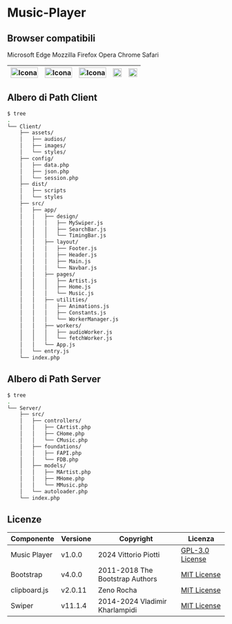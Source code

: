 # Music-Player




## Browser compatibili

Microsoft Edge
Mozzilla Firefox
Opera
Chrome
Safari





| <img src="https://github.com/vittorioPiotti/Music-Player/blob/main/media/edge.png" alt="Icona" width="100%"/> | <img src="https://github.com/vittorioPiotti/Music-Player/blob/main/media/firefox.png" alt="Icona" width="100%"/> | <img src="https://github.com/vittorioPiotti/Music-Player/blob/main/media/opera.png" alt="Icona" width="100%"/>|   <img src="https://github.com/vittorioPiotti/Music-Player/blob/main/media/chrome.png"  width="100%"/>| <img src="https://github.com/vittorioPiotti/Music-Player/blob/main/media/safari.png"  width="100%"/>|
| ------------ | ------------ | ------------ | ------------ | ------------ |

## Albero di Path Client

```bash
$ tree
.
└── Client/
    ├── assets/
    │   ├── audios/
    │   ├── images/
    │   └── styles/
    ├── config/
    │   ├── data.php
    │   ├── json.php
    │   └── session.php
    ├── dist/
    │   ├── scripts
    │   └── styles
    ├── src/
    │   ├── app/
    │   │   ├── design/
    │   │   │   ├── MySwiper.js
    │   │   │   ├── SearchBar.js
    │   │   │   └── TimingBar.js
    │   │   ├── layout/
    │   │   │   ├── Footer.js
    │   │   │   ├── Header.js
    │   │   │   ├── Main.js
    │   │   │   └── Navbar.js
    │   │   ├── pages/
    │   │   │   ├── Artist.js
    │   │   │   ├── Home.js
    │   │   │   └── Music.js
    │   │   ├── utilities/
    │   │   │   ├── Animations.js
    │   │   │   ├── Constants.js
    │   │   │   └── WorkerManager.js
    │   │   ├── workers/
    │   │   │   ├── audioWorker.js
    │   │   │   └── fetchWorker.js
    │   │   └── App.js
    │   └── entry.js
    └── index.php

```



## Albero di Path Server

```bash
$ tree
.
└── Server/
    ├── src/
    │   ├── controllers/
    │   │   ├── CArtist.php
    │   │   ├── CHome.php
    │   │   └── CMusic.php
    │   ├── foundations/
    │   │   ├── FAPI.php
    │   │   └── FDB.php
    │   ├── models/
    │   │   ├── MArtist.php
    │   │   ├── MHome.php
    │   │   └── MMusic.php
    │   └── autoloader.php
    └── index.php

```




## Licenze
| Componente         | Versione  | Copyright                         | Licenza                                                       |
|--------------------|-----------|-----------------------------------|---------------------------------------------------------------|
| Music Player | v1.0.0    | 2024 Vittorio Piotti              | [GPL-3.0 License](https://github.com/vittorioPiotti/Music-Player/blob/main/LICENSE.md) |
| Bootstrap          | v4.0.0    | 2011-2018 The Bootstrap Authors   | [MIT License](https://github.com/twbs/bootstrap/blob/master/LICENSE) |
| clipboard.js             | v2.0.11    | Zeno Rocha | [MIT License](https://clipboardjs.com/) |
| Swiper             | v11.1.4    | 2014-2024 Vladimir Kharlampidi | [MIT License](https://swiperjs.com) |
